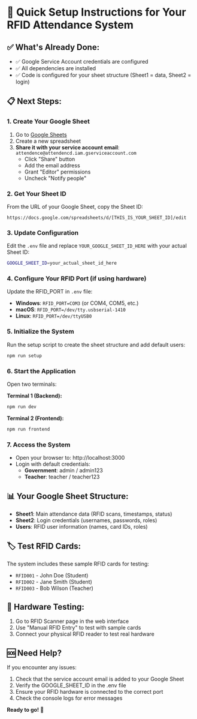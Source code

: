 # 🚀 Quick Setup Instructions for Your RFID Attendance System

## ✅ What's Already Done:
- ✅ Google Service Account credentials are configured
- ✅ All dependencies are installed
- ✅ Code is configured for your sheet structure (Sheet1 = data, Sheet2 = login)

## 📋 Next Steps:

### 1. Create Your Google Sheet
1. Go to [Google Sheets](https://sheets.google.com)
2. Create a new spreadsheet
3. **Share it with your service account email**: `attendence@attendencd.iam.gserviceaccount.com`
   - Click "Share" button
   - Add the email address
   - Grant "Editor" permissions
   - Uncheck "Notify people"

### 2. Get Your Sheet ID
From the URL of your Google Sheet, copy the Sheet ID:
```
https://docs.google.com/spreadsheets/d/[THIS_IS_YOUR_SHEET_ID]/edit
```

### 3. Update Configuration
Edit the `.env` file and replace `YOUR_GOOGLE_SHEET_ID_HERE` with your actual Sheet ID:
```bash
GOOGLE_SHEET_ID=your_actual_sheet_id_here
```

### 4. Configure Your RFID Port (if using hardware)
Update the RFID_PORT in `.env` file:
- **Windows**: `RFID_PORT=COM3` (or COM4, COM5, etc.)
- **macOS**: `RFID_PORT=/dev/tty.usbserial-1410` 
- **Linux**: `RFID_PORT=/dev/ttyUSB0`

### 5. Initialize the System
Run the setup script to create the sheet structure and add default users:
```bash
npm run setup
```

### 6. Start the Application
Open two terminals:

**Terminal 1 (Backend):**
```bash
npm run dev
```

**Terminal 2 (Frontend):**
```bash
npm run frontend
```

### 7. Access the System
- Open your browser to: http://localhost:3000
- Login with default credentials:
  - **Government**: admin / admin123
  - **Teacher**: teacher / teacher123

## 📊 Your Google Sheet Structure:
- **Sheet1**: Main attendance data (RFID scans, timestamps, status)
- **Sheet2**: Login credentials (usernames, passwords, roles)
- **Users**: RFID user information (names, card IDs, roles)

## 🏷️ Test RFID Cards:
The system includes these sample RFID cards for testing:
- `RFID001` - John Doe (Student)
- `RFID002` - Jane Smith (Student)  
- `RFID003` - Bob Wilson (Teacher)

## 🔧 Hardware Testing:
1. Go to RFID Scanner page in the web interface
2. Use "Manual RFID Entry" to test with sample cards
3. Connect your physical RFID reader to test real hardware

## 🆘 Need Help?
If you encounter any issues:
1. Check that the service account email is added to your Google Sheet
2. Verify the GOOGLE_SHEET_ID in the .env file
3. Ensure your RFID hardware is connected to the correct port
4. Check the console logs for error messages

**Ready to go!** 🎉